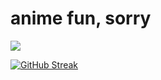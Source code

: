 

<!--
**ZLOHERE/ZLOHERE** is a ✨ _special_ ✨ repository because its `README.md` (this file) appears on your GitHub profile.

Here are some ideas to get you started:

- 🔭 I’m currently working on ...
- 🌱 I’m currently learning ...
- 👯 I’m looking to collaborate on ...
- 🤔 I’m looking for help with ...
- 💬 Ask me about ...
- 📫 How to reach me: ...
- 😄 Pronouns: ...
- ⚡ Fun fact: ...
-->
# anime fun, sorry

![](https://github-readme-stats.vercel.app/api/top-langs/?username=daug32&hide_title=true&layout=compact&theme=radical&hide=pascal)

[![GitHub Streak](https://github-readme-streak-stats.herokuapp.com?user=daug32&theme=radical&date_format=M%20j%5B%2C%20Y%5D)](https://git.io/streak-stats)
